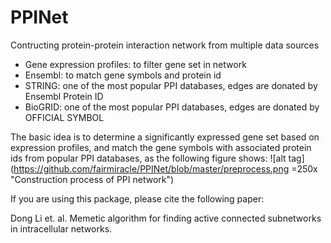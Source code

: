 # PPINet
Contructing protein-protein interaction network from multiple data sources
- Gene expression profiles: to filter gene set in network
- Ensembl: to match gene symbols and protein id
- STRING: one of the most popular PPI databases, edges are donated by Ensembl Protein ID
- BioGRID: one of the most popular PPI databases, edges are donated by OFFICIAL SYMBOL

The basic idea is to determine a significantly expressed gene set based on expression profiles, and match the gene symbols with associated protein ids from popular PPI databases, as the following figure shows:
![alt tag](https://github.com/fairmiracle/PPINet/blob/master/preprocess.png  =250x "Construction process of PPI network")

If you are using this package, please cite the following paper:

Dong Li et. al. Memetic algorithm for finding active connected subnetworks in intracellular networks.

